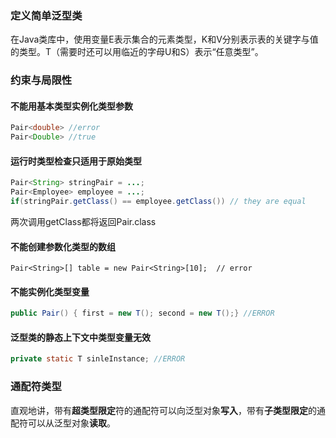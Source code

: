 ### 定义简单泛型类

在Java类库中，使用变量E表示集合的元素类型，K和V分别表示表的关键字与值的类型。T（需要时还可以用临近的字母U和S）表示“任意类型”。

### 约束与局限性

#### 不能用基本类型实例化类型参数

```java
Pair<double> //error
Pair<Double> //true
```

#### 运行时类型检查只适用于原始类型

```java
Pair<String> stringPair = ...;
Pair<Employee> employee = ...;
if(stringPair.getClass() == employee.getClass()) // they are equal
```
两次调用getClass都将返回Pair.class

#### 不能创建参数化类型的数组

    Pair<String>[] table = new Pair<String>[10];  // error

#### 不能实例化类型变量
```java
public Pair() { first = new T(); second = new T();} //ERROR
```

#### 泛型类的静态上下文中类型变量无效

```java
private static T sinleInstance; //ERROR
```

### 通配符类型

直观地讲，带有**超类型限定**符的通配符可以向泛型对象**写入**，带有**子类型限定**的通配符可以从泛型对象**读取**。